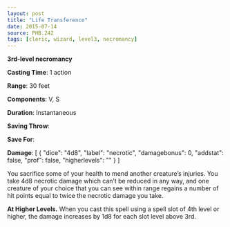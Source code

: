 ```yaml
---
layout: post
title: "Life Transference"
date: 2015-07-14
source: PHB.242
tags: [cleric, wizard, level3, necromancy]
---
```


**3rd-level necromancy**

**Casting Time**: 1 action

**Range**: 30 feet

**Components**: V, S

**Duration**: Instantaneous

**Saving Throw**:

**Save For**:

**Damage**: [ { "dice": "4d8", "label": "necrotic", "damagebonus": 0, "addstat": false, "prof": false, "higherlevels": "" } ]

You sacrifice some of your health to mend another creature’s injuries. You take 4d8 necrotic damage which can’t be reduced in any way, and one creature of your choice that you can see within range regains
a number of hit points equal to twice the necrotic damage you take.

**At Higher Levels.** When you cast this spell using a spell slot of 4th level or higher, the damage increases by 1d8 for each slot level above 3rd.
